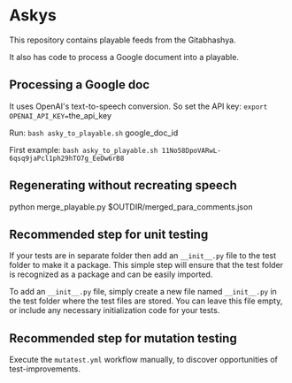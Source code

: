 # Askys

This repository contains playable feeds from the Gitabhashya.

It also has code to process a Google document into a playable.

## Processing a Google doc

It uses OpenAI's text-to-speech conversion. So set the API key: `export OPENAI_API_KEY=`the_api_key

Run: `bash asky_to_playable.sh` google_doc_id

First example: `bash asky_to_playable.sh 11No58DpoVARwL-6qsq9jaPcl1ph29hTO7g_EeDw6rB8`

## Regenerating without recreating speech

python merge_playable.py $OUTDIR/merged_para_comments.json

## Recommended step for unit testing

If your tests are in separate folder then add an  `__init__.py` file to the test folder to make it a package. This simple step will ensure that the test folder is recognized as a package and can be easily imported.

To add an `__init__.py` file, simply create a new file named `__init__.py` in the test folder where the test files are stored. You can leave this file empty, or include any necessary initialization code for your tests.

## Recommended step for mutation testing 

Execute the `mutatest.yml` workflow manually, to discover opportunities of test-improvements.
